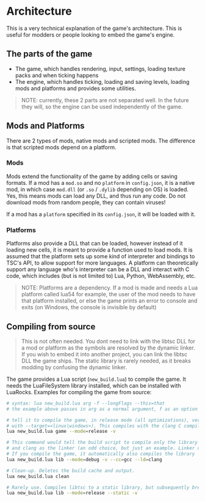 # Architecture

This is a very technical explanation of the game's architecture. This is useful for modders or people looking to embed the game's engine.

## The parts of the game

- The game, which handles rendering, input, settings, loading texture packs and when ticking happens
- The engine, which handles ticking, loading and saving levels, loading mods and platforms and provides some utilities.

> NOTE: currently, these 2 parts are not separated well. In the future they will, so the engine can be used independently of the game.

## Mods and Platforms

There are 2 types of mods, native mods and scripted mods. The difference is that scripted mods depend on a platform.

### Mods

Mods extend the functionality of the game by adding cells or saving formats.
If a mod has a `mod.so` and no `platform` in `config.json`, it is a native mod, in which case `mod.dll` (or `.so` / `.dylib` depending on OS) is loaded.
Yes, this means mods can load any DLL, and thus run any code. Do not download mods from random people, they can contain viruses!

If a mod has a `platform` specified in its `config.json`, it will be loaded with it.

### Platforms

Platforms also provide a DLL that can be loaded, however instead of it loading new cells, it is meant to provide a function used to load mods.
It is assumed that the platform sets up some kind of interpreter and bindings to TSC's API, to allow support for more languages. A platform can theoretically
support any language who's interpreter can be a DLL and interact with C code, which includes (but is not limited to) Lua, Python, WebAssembly, etc.

> NOTE: Platforms are a dependency. If a mod is made and needs a Lua platform called lua54 for example, the user of the mod needs to have that platform
installed, or else the game prints an error to console and exits (on Windows, the console is invisible by default)

## Compiling from source

> This is not often needed. You dont need to link with the libtsc DLL for a mod or platform as the symbols are resolved by the dynamic linker.
If you wish to embed it into another project, you can link the libtsc DLL the game ships. The static library is rarely needed, as it breaks modding by
confusing the dynamic linker.

The game provides a Lua script (`new_build.lua`) to compile the game. It needs the LuaFileSystem library installed, which can be installed with LuaRocks.
Examples for compiling the game from source:
```sh
# syntax: lua new_build.lua arg -f --longFlags --this=that
# the example above passes in arg as a normal argument, f as an option set to true, longFlags as an option set to true, and this as an option set to that.

# tell it to compile the game, in release mode (all optimizations), verbosely (everything it does is logged to the console), for the host target (configurable
# with --target=<linux|windows>). This compiles with the clang C compiler.
lua new_build.lua game --mode=release -v

# This command would tell the build script to compile only the library (as a DLL), in debug mode (less performance), verbosely, with gcc as the C compiler
# and clang as the linker (an odd choice, but just an example. Linker defaults to C compiler and is assumed to link in libc)
# If you compile the game, it automatically also compiles the library
lua new_build.lua lib --mode=debug -v --cc=gcc --ld=clang

# Clean-up. Deletes the build cache and output.
lua new_build.lua clean

# Rarely use. Compiles libtsc to a static library, but subsequently breaks modding.
lua new_build.lua lib --mode=release --static -v
```
